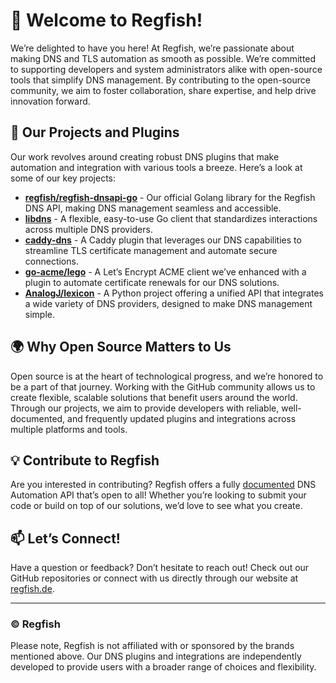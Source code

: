 # 👋 Welcome to Regfish!

We’re delighted to have you here! At Regfish, we’re passionate about making DNS and TLS automation as smooth as possible. We’re committed to supporting developers and system administrators alike with open-source tools that simplify DNS management. By contributing to the open-source community, we aim to foster collaboration, share expertise, and help drive innovation forward.

## 🚀 Our Projects and Plugins

Our work revolves around creating robust DNS plugins that make automation and integration with various tools a breeze. Here’s a look at some of our key projects:

- **[regfish/regfish-dnsapi-go](https://github.com/regfish/regfish-dnsapi-go)** - Our official Golang library for the Regfish DNS API, making DNS management seamless and accessible.
- **[libdns](https://github.com/libdns/regfish)** - A flexible, easy-to-use Go client that standardizes interactions across multiple DNS providers.
- **[caddy-dns](https://github.com/caddy-dns/regfish)** - A Caddy plugin that leverages our DNS capabilities to streamline TLS certificate management and automate secure connections.
- **[go-acme/lego](https://github.com/go-acme/lego)** - A Let’s Encrypt ACME client we’ve enhanced with a plugin to automate certificate renewals for our DNS solutions.
- **[AnalogJ/lexicon](https://github.com/AnalogJ/lexicon)** - A Python project offering a unified API that integrates a wide variety of DNS providers, designed to make DNS management simple.

## 🌍 Why Open Source Matters to Us

Open source is at the heart of technological progress, and we’re honored to be a part of that journey. Working with the GitHub community allows us to create flexible, scalable solutions that benefit users around the world. Through our projects, we aim to provide developers with reliable, well-documented, and frequently updated plugins and integrations across multiple platforms and tools.

## 💡 Contribute to Regfish

Are you interested in contributing? Regfish offers a fully [documented](https://regfish.readme.io/) DNS Automation API that’s open to all! Whether you’re looking to submit your code or build on top of our solutions, we’d love to see what you create.

## 📫 Let’s Connect!

Have a question or feedback? Don’t hesitate to reach out! Check out our GitHub repositories or connect with us directly through our website at [regfish.de](https://regfish.de).

---

### © Regfish
Please note, Regfish is not affiliated with or sponsored by the brands mentioned above. Our DNS plugins and integrations are independently developed to provide users with a broader range of choices and flexibility.